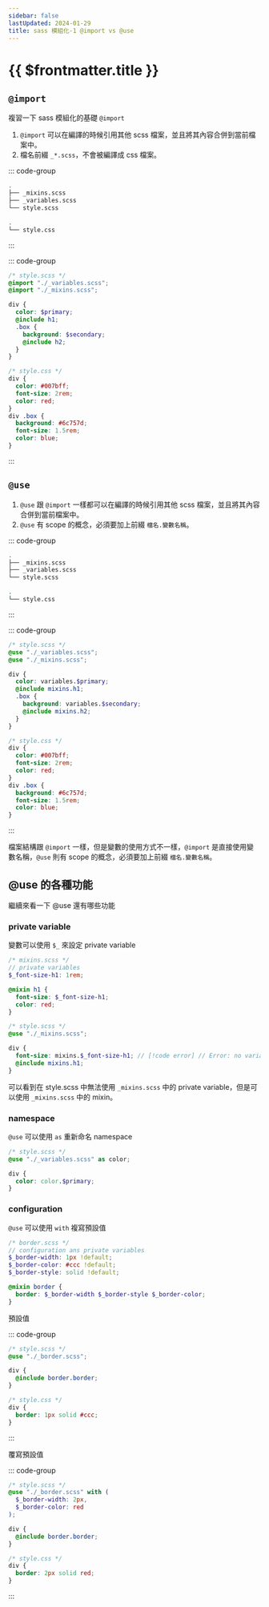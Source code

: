 ```yaml
---
sidebar: false
lastUpdated: 2024-01-29
title: sass 模組化-1 @import vs @use
---
```


# {{ $frontmatter.title }}



## `@import`

複習一下 sass 模組化的基礎 `@import`
1. `@import` 可以在編譯的時候引用其他 scss 檔案，並且將其內容合併到當前檔案中。
2. 檔名前綴 `_*.scss`，不會被編譯成 css 檔案。

::: code-group

```bash [src]
.
├── _mixins.scss
├── _variables.scss
└── style.scss
```

```bash [dist]
.
└── style.css
```

:::


::: code-group

```scss
/* style.scss */
@import "./_variables.scss";
@import "./_mixins.scss";

div {
  color: $primary;
  @include h1;
  .box {
    background: $secondary;
    @include h2;
  }
}
```

```css
/* style.css */
div {
  color: #007bff;
  font-size: 2rem;
  color: red;
}
div .box {
  background: #6c757d;
  font-size: 1.5rem;
  color: blue;
}
```

:::

## `@use`

1. `@use` 跟 `@import` 一樣都可以在編譯的時候引用其他 scss 檔案，並且將其內容合併到當前檔案中。
2. `@use` 有 scope 的概念，必須要加上前綴 `檔名.變數名稱`。

::: code-group

```bash [src]
.
├── _mixins.scss
├── _variables.scss
└── style.scss
```

```bash [dist]
.
└── style.css
```

:::

::: code-group

```scss
/* style.scss */
@use "./_variables.scss";
@use "./_mixins.scss";

div {
  color: variables.$primary;
  @include mixins.h1;
  .box {
    background: variables.$secondary;
    @include mixins.h2;
  }
}
```

```css
/* style.css */
div {
  color: #007bff;
  font-size: 2rem;
  color: red;
}
div .box {
  background: #6c757d;
  font-size: 1.5rem;
  color: blue;
}
```

:::

檔案結構跟 `@import` 一樣，但是變數的使用方式不一樣，`@import` 是直接使用變數名稱，`@use` 則有 scope 的概念，必須要加上前綴 `檔名.變數名稱`。

## @use 的各種功能

繼續來看一下 @use 還有哪些功能

### private variable

 變數可以使用 `$_` 來設定 private variable

```scss
/* mixins.scss */
// private variables
$_font-size-h1: 1rem;

@mixin h1 {
  font-size: $_font-size-h1;
  color: red;
}

```

```scss
/* style.scss */
@use "./_mixins.scss";

div {
  font-size: mixins.$_font-size-h1; // [!code error] // Error: no variable $_font-size-h1 found. 
  @include mixins.h1;
}
```

可以看到在 style.scss 中無法使用 `_mixins.scss` 中的 private variable，但是可以使用 `_mixins.scss` 中的 mixin。

### namespace

`@use` 可以使用 `as` 重新命名 namespace

```scss
/* style.scss */
@use "./_variables.scss" as color;

div {
  color: color.$primary;
}
```

### configuration

`@use` 可以使用 `with` 複寫預設值

```scss
/* border.scss */
// configuration ans private variables
$_border-width: 1px !default;
$_border-color: #ccc !default;
$_border-style: solid !default;

@mixin border {
  border: $_border-width $_border-style $_border-color;
}
```

預設值

::: code-group

```scss
/* style.scss */
@use "./_border.scss";

div {
  @include border.border;
}
```

```css
/* style.css */
div {
  border: 1px solid #ccc;
}
```

:::

覆寫預設值

::: code-group

```scss
/* style.scss */
@use "./_border.scss" with (
  $_border-width: 2px,
  $_border-color: red
);

div {
  @include border.border;
}
```

```css
/* style.css */
div {
  border: 2px solid red;
}
```

:::

